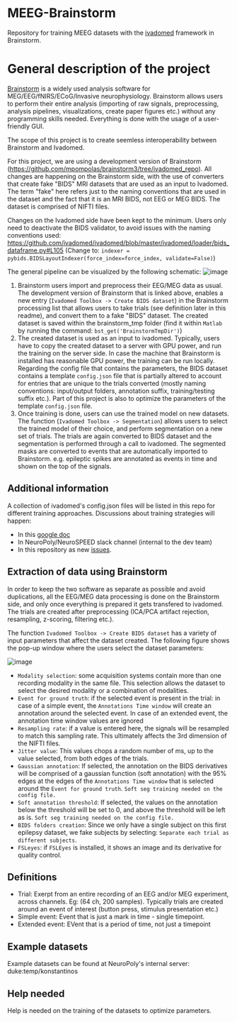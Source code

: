 # MEEG-Brainstorm

Repository for training MEEG datasets with the [ivadomed](https://ivadomed.org) framework in Brainstorm.

# General description of the project
[Brainstorm](https://neuroimage.usc.edu/brainstorm/Introduction) is a widely used analysis software for MEG/EEG/fNIRS/ECoG/Invasive neurophysiology. Brainstorm allows users to perform their entire analysis (importing of raw signals, preprocessing, analysis pipelines, visualizations, create paper figures etc.) without any programming skills needed. Everything is done with the usage of a user-friendly GUI.

The scope of this project is to create seemless interoperability between Brainstorm and Ivadomed.

For this project, we are using a development version of Brainstorm (https://github.com/mpompolas/brainstorm3/tree/ivadomed_repo).
All changes are happening on the Brainstorm side, with the use of converters that create fake "BIDS" MRI datasets that are used as an input to Ivadomed. The term "fake" here refers just to the naming conventions that are used in the dataset and the fact that it is an MRI BIDS, not EEG or MEG BIDS. The dataset is comprised of NIFTI files.

Changes on the Ivadomed side have been kept to the minimum. Users only need to deactivate the BIDS validator, to avoid issues with the naming conventions used:
https://github.com/ivadomed/ivadomed/blob/master/ivadomed/loader/bids_dataframe.py#L105
(Change to:  `indexer = pybids.BIDSLayoutIndexer(force_index=force_index, validate=False)`)


The general pipeline can be visualized by the following schematic:
![image](https://user-images.githubusercontent.com/23224563/144139372-d0592453-7f04-4ad7-a59e-ac5301f28757.png)

1. Brainstorm users import and preprocess their EEG/MEG data as usual. The development version of Brainstorm that is linked above, enables a new entry (`Ivadomed Toolbox -> Create BIDS dataset`) in the Brainstorm processing list that allows users to take trials (see definition later in this readme), and convert them to a fake "BIDS" dataset. The created dataset is saved within the brainstorm_tmp folder (find it within `Matlab` by running the command: `bst_get('BrainstormTmpDir')`)
2. The created dataset is used as an input to ivadomed. Typically, users have to copy the created dataset to a server with GPU power, and run the training on the server side. In case the machine that Brainstorm is installed has reasonable GPU power, the training can be run locally.
Regarding the config file that contains the parameters, the BIDS dataset contains a template `config.json` file that is partially altered to account for entries that are unique to the trials converted (mostly naming conventions: input/output folders, annotation suffix, training/testing suffix etc.).
Part of this project is also to optimize the parameters of the template `config.json` file.
3. Once training is done, users can use the trained model on new datasets. The function (`Ivadomed Toolbox -> Segmentation`) allows users to select the trained model of their choice, and perform segmentation on a new set of trials. The trials are again converted to BIDS dataset and the segmentation is performed through a call to ivadomed. The segmented masks are converted to events that are automatically imported to Brainstorm. e.g. epileptic spikes are annotated as events in time and shown on the top of the signals.


## Additional information

A collection of ivadomed's config.json files will be listed in this repo for different training approaches. Discussions about training strategies will happen:
- In this [google doc](https://docs.google.com/document/d/1PLo__1w8K5Zk1c8ckOLamadaGM_dK872cYwsGFO4DQk/edit#)
- In NeuroPoly/NeuroSPEED slack channel (internal to the dev team)
- In this repository as new [issues](https://github.com/ivadomed/MEEG-Brainstorm/issues).



## Extraction of data using Brainstorm

In order to keep the two software as separate as possible and avoid duplications, all the EEG/MEG data processing is done on the Brainstorm side, and only once everything is prepared it gets transfered to ivadomed. The trials are created after preprocessing (ICA/PCA artifact rejection, resampling, z-scoring, filtering etc.).

The function `Ivadomed Toolbox -> Create BIDS dataset` has a variety of input parameters that affect the dataset created. The following figure shows the pop-up window where the users select the dataset parameters:


![image](https://user-images.githubusercontent.com/23224563/144146427-e11d1789-67de-421b-88d1-57b95e26a870.png)

- `Modality selection`: some acquisition systems contain more than one recording modality in the same file. This selection allows the dataset to select the desired modality or a combination of modalities.
- `Event for ground truth`: if the selected event is present in the trial: in case of a simple event, the `Annotations Time window` will create an annotation around the selected event. In case of an extended event, the annotation time window values are ignored
- `Resampling rate`: if a value is entered here, the signals will be resampled to match this sampling rate. This ultimately affects the 3rd dimension of the NIFTI files.
- `Jitter value`: This values chops a random number of ms, up to the value selected, from both edges of the trials.
- `Gaussian annotation`: If selected, the annotation on the BIDS derivatives will be comprised of a gaussian function (soft annotation) with the 95% edges at the edges of the `Annotations Time window` that is selected around the `Event for ground truth`. `Soft seg training needed on the config file.`
- `Soft annotation threshold`: If selected, the values on the annotation below the threshold will be set to 0, and above the threshold will be left as is. `Soft seg training needed on the config file.`
- `BIDS folders creation`: Since we only have a single subject on this first epilepsy dataset, we fake subjects by selecting: `Separate each trial as different subjects`.
- `FSLeyes`: if `FSLEyes` is installed, it shows an image and its derivative for quality control.


## Definitions

- Trial: Exerpt from an entire recording of an EEG and/or MEG experiment, across channels. Eg: (64 ch, 200 samples).
         Typically trials are created around an event of interest (button press, stimulus presentation etc.)
- Simple event: Event that is just a mark in time - single timepoint.
- Extended event: EVent that is a period of time, not just a timepoint


## Example datasets

Example datasets can be found at NeuroPoly's internal server: duke:temp/konstantinos


## Help needed

Help is needed on the training of the datasets to optimize parameters.
